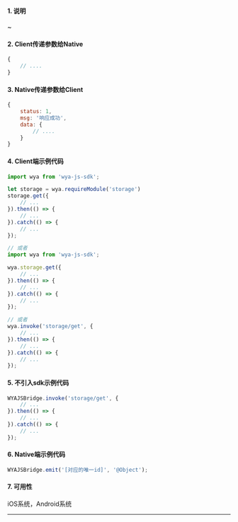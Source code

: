 #### 1. 说明

~

#### 2. Client传递参数给Native

```javascript
{
	// ....
}
```

#### 3. Native传递参数给Client

```javascript
{
	status: 1,
	msg: '响应成功',
	data: {
		// ....
	}
}
```

#### 4. Client端示例代码

```javascript
import wya from 'wya-js-sdk';

let storage = wya.requireModule('storage')
storage.get({
	// ...
}).then(() => {
	// ...
}).catch(() => {
	// ...
});

// 或者
import wya from 'wya-js-sdk';

wya.storage.get({
	// ...
}).then(() => {
	// ...
}).catch(() => {
	// ...
});

// 或者
wya.invoke('storage/get', {
	// ...
}).then(() => {
	// ...
}).catch(() => {
	// ...
});
```

#### 5. 不引入sdk示例代码

```javascript
WYAJSBridge.invoke('storage/get', {
	// ...
}).then(() => {
	// ...
}).catch(() => {
	// ...
});
```

#### 6. Native端示例代码

```javascript
WYAJSBridge.emit('[对应的唯一id]', '@Object');
```

#### 7. 可用性

iOS系统，Android系统

---------

